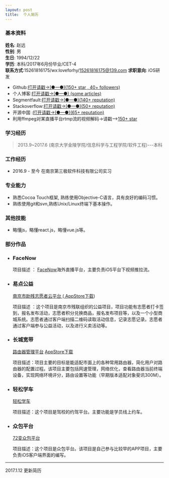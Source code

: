```yaml
---
layout: post
title:  个人简历
---                          
```


### 基本资料     

**姓名**: 赵远               
**性别**: 男               
**生日**: 1994/12/22               
**学历**: 本科/2017年6月份毕业/CET-4           
**联系方式**:15261816175/wx:loveforhy/15261816175@139.com
**求职意向**: iOS研发            

- Github:[打开请戳->(●—●)(150+ star , 40+ followers)](https://github.com/zhaoxiaobao)
- 个人博客:[打开请戳->(●—●) (some  articles)](https://github.com/zhaoxiaobao/dev-blog/tree/master/2016)
- Segmentfault:[打开请戳->(●—●)(140+  reputation)](https://segmentfault.com/u/zhaoyuan)
- Stackoverflow:[打开请戳->(●—●)(50+  reputation)](http://stackoverflow.com/users/6132641/yuan-zhao)
- 开源中国 :[打开请戳->(●—●)(65+  reputation)](http://my.oschina.net/zhaoxiaobao/home)
- 利用ffmpeg对某直播平台rtmp流的视频解码->请戳-->[150+ star](https://github.com/zhaoxiaobao/inke-ios) 

### 学习经历     

> 2013.9~2017.6 (南京大学金陵学院/信息科学与工程学院/软件工程)---本科 

### 工作经历     

- 2016.9 - 至今  在南京第三极软件科技有限公司实习  

### 专业能力

- 熟悉Cocoa Touch框架, 熟练使用Objective-C语言，具有良好的编码习惯。
- 熟练使用git和svn,熟练Unix/Linux终端下基本操作。

### 其他技能

- 略懂js，略懂react.js，略懂vue.js等。

### 部分作品 

-  ###  FaceNow

   项目描述 ： [FaceNow](/zp/facenow.html)海外直播平台，主要负责iOS平台下视频推拉流。

-  ###  易点公益

    [ 南京市助残志愿者云平台 ](/zp/app-njzc.html)  ([ AppStore下载](https://itunes.apple.com/us/app/nan-jing-zhu-can-yun-ping-tai/id1079831240?l=zh&ls=1&mt=8))    

    项目描述 ：这个项目是南京市残联组织的公益项目，项目功能有志愿者打卡签到，报名发布活动，志愿者积分兑换商品，报名发布项目等，以及一个小型商城系统。志愿者通过客户端扫描二维码读取活动信息，记录志愿记录。志愿者通过客户端参与公益活动，以及进行义卖活动等。

-  ### 长城宽带

    [路由器管理平台](/zp/app-lygl.html)  [  AppStore下载  ](https://itunes.apple.com/us/app/lu-you-guan-li/id1061866839?l=zh&ls=1&mt=8)

    项目描述：项目主要的目标是能适配市面上的各种常用路由器，简化用户对路由器的配置过程。该项目主要包括网速管理，网络优化，查看路由器当前终端设备，实现网络环境评分，路由设置等功能（早期版本适配对象斐讯300M）。

- ### 轻松学车

    [ 轻松学车 ](/zp/app-qsxc.html)   

    项目描述：这个项目是驾校的约驾平台。主要功能是学员线上约车。

- ###  众包平台

    [ 72变众包平台](/zp/app-72bian.html)  
     
    项目描述：这个项目是众包平台。该项目是自己参与比较早的APP项目，主要负责iOS客户端界面的编写。

---
2017.1.12 更新简历
